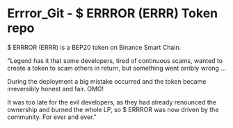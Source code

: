 # Errror_Git - $ ERRROR (ERRR) Token repo
$ ERRROR (ERRR) is a BEP20 token on Binance Smart Chain.

"Legend has it that some developers, tired of continuous scams, wanted to create a token to scam others in return, but something went orribly wrong ...

During the deployment a big mistake occurred and the token became irreversibly honest and fair. OMG!

It was too late for the evil developers, as they had already renounced the ownership and burned the whole LP, so $ ERRROR was now driven by the community.
For ever and ever."
